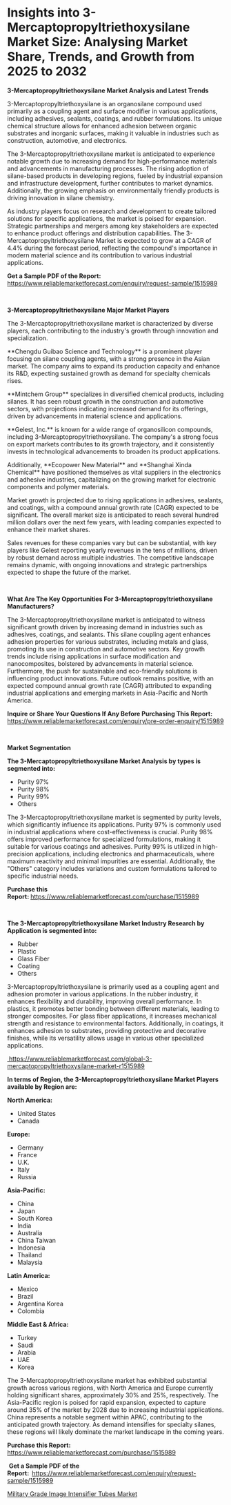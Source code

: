 <p><h1>Insights into 3-Mercaptopropyltriethoxysilane Market Size: Analysing Market Share, Trends, and Growth from 2025 to 2032</h1></p><p><strong>3-Mercaptopropyltriethoxysilane Market Analysis and Latest Trends</strong></p>
<p><p>3-Mercaptopropyltriethoxysilane is an organosilane compound used primarily as a coupling agent and surface modifier in various applications, including adhesives, sealants, coatings, and rubber formulations. Its unique chemical structure allows for enhanced adhesion between organic substrates and inorganic surfaces, making it valuable in industries such as construction, automotive, and electronics.</p><p>The 3-Mercaptopropyltriethoxysilane market is anticipated to experience notable growth due to increasing demand for high-performance materials and advancements in manufacturing processes. The rising adoption of silane-based products in developing regions, fueled by industrial expansion and infrastructure development, further contributes to market dynamics. Additionally, the growing emphasis on environmentally friendly products is driving innovation in silane chemistry.</p><p>As industry players focus on research and development to create tailored solutions for specific applications, the market is poised for expansion. Strategic partnerships and mergers among key stakeholders are expected to enhance product offerings and distribution capabilities. The 3-Mercaptopropyltriethoxysilane Market is expected to grow at a CAGR of 4.4% during the forecast period, reflecting the compound's importance in modern material science and its contribution to various industrial applications.</p></p>
<p><strong>Get a Sample PDF of the Report:&nbsp;</strong> <a href="https://www.reliablemarketforecast.com/enquiry/request-sample/1515989?utm_campaign=3327&utm_medium=2&utm_source=Github&utm_content=ia&utm_term=29032025&utm_id=3-mercaptopropyltriethoxysilane">https://www.reliablemarketforecast.com/enquiry/request-sample/1515989</a></p>
<p>&nbsp;</p>
<p><strong>3-Mercaptopropyltriethoxysilane Major Market Players</strong></p>
<p><p>The 3-Mercaptopropyltriethoxysilane market is characterized by diverse players, each contributing to the industry's growth through innovation and specialization. </p><p>**Chengdu Guibao Science and Technology** is a prominent player focusing on silane coupling agents, with a strong presence in the Asian market. The company aims to expand its production capacity and enhance its R&D, expecting sustained growth as demand for specialty chemicals rises.</p><p>**Mintchem Group** specializes in diversified chemical products, including silanes. It has seen robust growth in the construction and automotive sectors, with projections indicating increased demand for its offerings, driven by advancements in material science and applications.</p><p>**Gelest, Inc.** is known for a wide range of organosilicon compounds, including 3-Mercaptopropyltriethoxysilane. The company's a strong focus on export markets contributes to its growth trajectory, and it consistently invests in technological advancements to broaden its product applications.</p><p>Additionally, **Ecopower New Material** and **Shanghai Xinda Chemical** have positioned themselves as vital suppliers in the electronics and adhesive industries, capitalizing on the growing market for electronic components and polymer materials.</p><p>Market growth is projected due to rising applications in adhesives, sealants, and coatings, with a compound annual growth rate (CAGR) expected to be significant. The overall market size is anticipated to reach several hundred million dollars over the next few years, with leading companies expected to enhance their market shares.</p><p>Sales revenues for these companies vary but can be substantial, with key players like Gelest reporting yearly revenues in the tens of millions, driven by robust demand across multiple industries. The competitive landscape remains dynamic, with ongoing innovations and strategic partnerships expected to shape the future of the market.</p></p>
<p>&nbsp;</p>
<p><strong>What Are The Key Opportunities For 3-Mercaptopropyltriethoxysilane Manufacturers?</strong></p>
<p><p>The 3-Mercaptopropyltriethoxysilane market is anticipated to witness significant growth driven by increasing demand in industries such as adhesives, coatings, and sealants. This silane coupling agent enhances adhesion properties for various substrates, including metals and glass, promoting its use in construction and automotive sectors. Key growth trends include rising applications in surface modification and nanocomposites, bolstered by advancements in material science. Furthermore, the push for sustainable and eco-friendly solutions is influencing product innovations. Future outlook remains positive, with an expected compound annual growth rate (CAGR) attributed to expanding industrial applications and emerging markets in Asia-Pacific and North America.</p></p>
<p><strong>Inquire or Share Your Questions If Any Before Purchasing This Report:</strong> <a href="https://www.reliablemarketforecast.com/enquiry/pre-order-enquiry/1515989?utm_campaign=3327&utm_medium=2&utm_source=Github&utm_content=ia&utm_term=29032025&utm_id=3-mercaptopropyltriethoxysilane">https://www.reliablemarketforecast.com/enquiry/pre-order-enquiry/1515989</a></p>
<p>&nbsp;</p>
<p><strong>Market Segmentation</strong></p>
<p><strong>The 3-Mercaptopropyltriethoxysilane Market Analysis by types is segmented into:</strong></p>
<p><ul><li>Purity 97%</li><li>Purity 98%</li><li>Purity 99%</li><li>Others</li></ul></p>
<p><p>The 3-Mercaptopropyltriethoxysilane market is segmented by purity levels, which significantly influence its applications. Purity 97% is commonly used in industrial applications where cost-effectiveness is crucial. Purity 98% offers improved performance for specialized formulations, making it suitable for various coatings and adhesives. Purity 99% is utilized in high-precision applications, including electronics and pharmaceuticals, where maximum reactivity and minimal impurities are essential. Additionally, the "Others" category includes variations and custom formulations tailored to specific industrial needs.</p></p>
<p><strong>Purchase this Report:&nbsp;</strong><a href="https://www.reliablemarketforecast.com/purchase/1515989?utm_campaign=3327&utm_medium=2&utm_source=Github&utm_content=ia&utm_term=29032025&utm_id=3-mercaptopropyltriethoxysilane">https://www.reliablemarketforecast.com/purchase/1515989</a></p>
<p>&nbsp;</p>
<p><strong>The 3-Mercaptopropyltriethoxysilane Market Industry Research by Application is segmented into:</strong></p>
<p><ul><li>Rubber</li><li>Plastic</li><li>Glass Fiber</li><li>Coating</li><li>Others</li></ul></p>
<p><p>3-Mercaptopropyltriethoxysilane is primarily used as a coupling agent and adhesion promoter in various applications. In the rubber industry, it enhances flexibility and durability, improving overall performance. In plastics, it promotes better bonding between different materials, leading to stronger composites. For glass fiber applications, it increases mechanical strength and resistance to environmental factors. Additionally, in coatings, it enhances adhesion to substrates, providing protective and decorative finishes, while its versatility allows usage in various other specialized applications.</p></p>
<p><a href="https://www.reliablemarketforecast.com/global-3-mercaptopropyltriethoxysilane-market-r1515989?utm_campaign=3327&utm_medium=2&utm_source=Github&utm_content=ia&utm_term=29032025&utm_id=3-mercaptopropyltriethoxysilane">&nbsp;https://www.reliablemarketforecast.com/global-3-mercaptopropyltriethoxysilane-market-r1515989</a></p>
<p><strong>In terms of Region, the 3-Mercaptopropyltriethoxysilane Market Players available by Region are:</strong></p>
<p>
    <p> <strong> North America: </strong>
        <ul>
            <li>United States</li>
            <li>Canada</li>
        </ul>
        </p> 
    <p> <strong> Europe: </strong>
        <ul>
            <li>Germany</li>
            <li>France</li>
            <li>U.K.</li>
            <li>Italy</li>
            <li>Russia</li>
        </ul>
        </p> 
    <p> <strong> Asia-Pacific: </strong>
        <ul>
            <li>China</li>
            <li>Japan</li>
            <li>South Korea</li>
            <li>India</li>
            <li>Australia</li>
            <li>China Taiwan</li>
            <li>Indonesia</li>
            <li>Thailand</li>
            <li>Malaysia</li>
        </ul>
        </p> 
    <p> <strong> Latin America: </strong>
        <ul>
            <li>Mexico</li>
            <li>Brazil</li>
            <li>Argentina Korea</li>
            <li>Colombia</li>
        </ul>
        </p> 
    <p> <strong> Middle East & Africa: </strong>
        <ul>
            <li>Turkey</li>
            <li>Saudi</li>
            <li>Arabia</li>
            <li>UAE</li>
            <li>Korea</li>
        </ul>
    </p>
    </p>
<p><p>The 3-Mercaptopropyltriethoxysilane market has exhibited substantial growth across various regions, with North America and Europe currently holding significant shares, approximately 30% and 25%, respectively. The Asia-Pacific region is poised for rapid expansion, expected to capture around 35% of the market by 2028 due to increasing industrial applications. China represents a notable segment within APAC, contributing to the anticipated growth trajectory. As demand intensifies for specialty silanes, these regions will likely dominate the market landscape in the coming years.</p></p>
<p><strong>Purchase this Report: </strong><a href="https://www.reliablemarketforecast.com/purchase/1515989?utm_campaign=3327&utm_medium=2&utm_source=Github&utm_content=ia&utm_term=29032025&utm_id=3-mercaptopropyltriethoxysilane">https://www.reliablemarketforecast.com/purchase/1515989</a></p>
<p>&nbsp;<strong>Get a Sample PDF of the Report:&nbsp;&nbsp;</strong><a href="https://www.reliablemarketforecast.com/enquiry/request-sample/1515989?utm_campaign=3327&utm_medium=2&utm_source=Github&utm_content=ia&utm_term=29032025&utm_id=3-mercaptopropyltriethoxysilane">https://www.reliablemarketforecast.com/enquiry/request-sample/1515989</a></p>
<p><strong></strong></p>
<p><p><a href="https://github.com/anesimazikpd/Market-Research-Report-List-1/blob/main/military-grade-image-intensifier-tubes-market.md?utm_campaign=3327&utm_medium=2&utm_source=Github&utm_content=ia&utm_term=29032025&utm_id=3-mercaptopropyltriethoxysilane">Military Grade Image Intensifier Tubes Market</a></p></p>